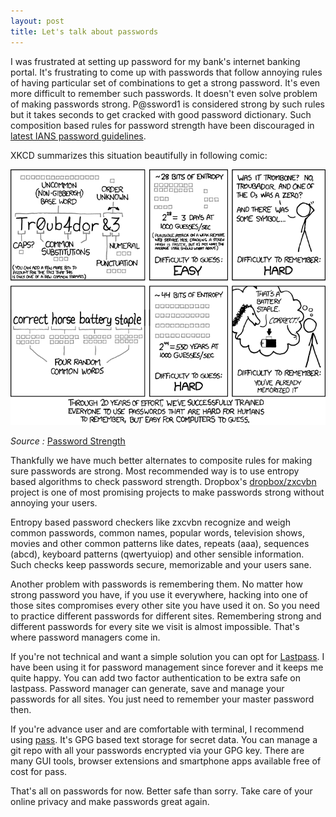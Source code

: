 ```yaml
---
layout: post
title: Let's talk about passwords
---
```


I was frustrated at setting up password for my bank's internet banking portal. It's frustrating to come up with passwords that follow annoying rules of having particular set of combinations to get a strong password. It's even more difficult to remember such passwords. It doesn't even solve problem of making passwords strong. P@ssword1 is considered strong by such rules but it takes seconds to get cracked with good password dictionary. Such composition based rules for password strength have been discouraged in [latest IANS password guidelines](https://www.iansresearch.com/insights/blog/blog-insights/2016/08/24/ians-faculty-break-down-nist-s-proposed-new-password-guidelines).

XKCD summarizes this situation beautifully in following comic:

![Password Strength](/public/images/password_strength.png)

*Source :* [Password Strength](https://xkcd.com/936/)

Thankfully we have much better alternates to composite rules for making sure passwords are strong. Most recommended way is to use entropy based algorithms to check password strength. Dropbox's [dropbox/zxcvbn]([https://github.com/dropbox/zxcvbn]) project is one of most promising projects to make passwords strong without annoying your users.

 Entropy based password checkers like zxcvbn recognize and weigh common passwords, common names, popular words, television shows, movies and other common patterns like dates, repeats (aaa), sequences (abcd), keyboard patterns (qwertyuiop) and other sensible information. Such checks keep passwords secure, memorizable and your users sane.

Another problem with passwords is remembering them. No matter how strong password you have, if you use it everywhere, hacking into one of those sites compromises every other site you have used it on. So you need to practice different passwords for different sites. Remembering strong and different passwords for every site we visit is almost impossible. That's where password managers come in.

If you're not technical and want a simple solution you can opt for [Lastpass](http://lastpass.com/). I have been using it for password management since forever and it keeps me quite happy. You can add two factor authentication to be extra safe on lastpass. Password manager can generate, save and manage your passwords for all sites. You just need to remember your master password then.

If you're advance user and are comfortable with terminal, I recommend using [pass](https://www.passwordstore.org/). It's GPG based text storage for secret data. You can manage a git repo with all your passwords encrypted via your GPG key. There are many GUI tools, browser extensions and smartphone apps available free of cost for pass.

That's all on passwords for now. Better safe than sorry. Take care of your online privacy and make passwords great again.